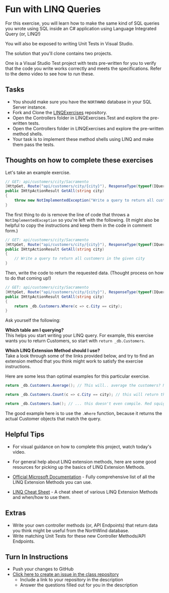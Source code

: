 # Fun with LINQ Queries

For this exercise, you will learn how to make the same kind of SQL queries you wrote using SQL inside an C# application using Language Integrated Query (or, LINQ!)

You will also be exposed to writing Unit Tests in Visual Studio.

The solution that you'll clone contains two projects.

One is a Visual Studio Test project with tests pre-written for you to verify that the code you write works correctly and meets the specifications. Refer to the demo video to see how to run these.

## Tasks

* You should make sure you have the `NORTHWND` database in your SQL Server instance.
* Fork and Clone the [LINQExercises](https://github.com/cameronoca/LINQ-exercises) repository.
* Open the Controllers folder in LINQExercises.Test and explore the pre-written tests.
* Open the Controllers folder in LINQExercises and explore the pre-written method shells.
* Your task is to implement these method shells using LINQ and make them pass the tests.

## Thoughts on how to complete these exercises

Let's take an example exercise.

```csharp
// GET: api/customers/city/Sacramento
[HttpGet, Route("api/customers/city/{city}"), ResponseType(typeof(IQueryable<Customer>))]
public IHttpActionResult GetAll(string city)
{
    throw new NotImplementedException("Write a query to return all customers in the given city");
}
```

The first thing to do is remove the line of code that throws a `NotImplementedException` so you're left with the following. (It might also be helpful to copy the instructions and keep them in the code in comment form.)

```csharp
// GET: api/customers/city/Sacramento
[HttpGet, Route("api/customers/city/{city}"), ResponseType(typeof(IQueryable<Customer>))]
public IHttpActionResult GetAll(string city)
{
	// Write a query to return all customers in the given city   
}
```

Then, write the code to return the requested data. (Thought process on how to do that coming up!)

```csharp
// GET: api/customers/city/Sacramento
[HttpGet, Route("api/customers/city/{city}"), ResponseType(typeof(IQueryable<Customer>))]
public IHttpActionResult GetAll(string city)
{
	return _db.Customers.Where(c => c.City == city);
}
```

Ask yourself the following:

**Which table am I querying?** <br />
This helps you start writing your LINQ query. For example, this exercise wants you to return Customers, so start with `return _db.Customers`.

**Which LINQ Extension Method should I use?**<br />
Take a look through some of the links provided below, and try to find an extension method that you think might work to satisfy the exercise instructions.

Here are some less than optimal examples for this particular exercise.

```csharp
return _db.Customers.Average(); // This will.. average the customers? Not a good fit.
```
```csharp
return _db.Customers.Count(c => c.City == city); // this will return the number of customers matching the condition. Not good.
```
```csharp
return _db.Customers.Sum(); // ... this doesn't even compile. Red squiggly lines everywhere.
```

The good example here is to use the `.Where` function, because it returns the actual Customer objects that match the query.

## Helpful Tips
- For visual guidance on how to complete this project, watch today's video. 
- For general help about LINQ extension methods, here are some good resources for picking up the basics of LINQ Extension Methods.

- [Official Microsoft Documentation](https://msdn.microsoft.com/en-us/library/system.LINQ.enumerable_methods.aspx) - Fully comprehensive list of all the LINQ Extension Methods you can use.
- [LINQ Cheat Sheet](https://download.damieng.com/dotnet/LINQToSQLCheatSheet.pdf) - A cheat sheet of various LINQ Extension Methods and when/how to use them.

## Extras
* Write your own controller methods (or, API Endpoints) that return data you think might be useful from the NorthWind database.
* Write matching Unit Tests for these new Controller Methods/API Endpoints.

## Turn In Instructions
* Push your changes to GitHub 
* [Click here to create an issue in the class repository](https://www.github.com/OriginCodeAcademy/Cohort8/issues/new?title=16-FunWithLINQQueries&body=1.%20Where%20can%20I%20find%20your%20repository%3F%20(Paste%20the%20url%20of%20your%20repository%20below)%0A%0A2.%20What%20did%20you%20enjoy%20most%20about%20this%20project%3F%0A%0A3.%20What%20was%20the%20toughest%20part%3F%0A%0A)
    * Include a link to your repository in the description
    * Answer the questions filled out for you in the description